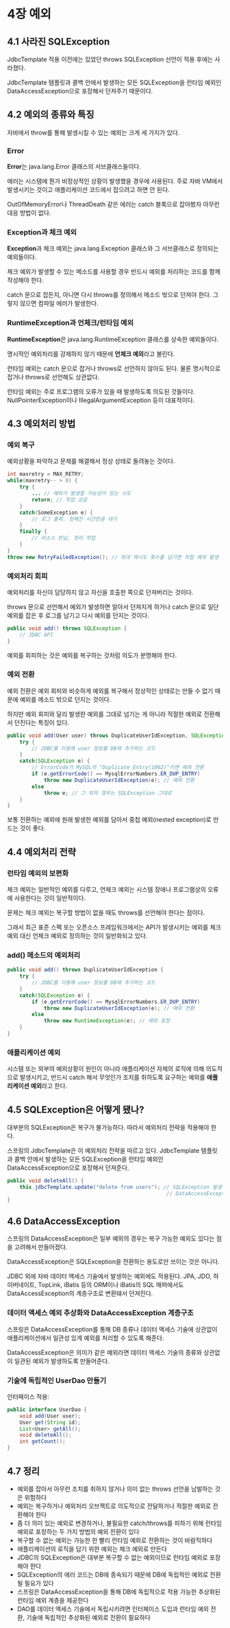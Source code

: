 # 4장 예외

## 4.1 사라진 SQLException

JdbcTemplate 적용 이전에는 있었던 throws SQLException 선언이 적용 후에는 사라졌다.

JdbcTemplate 템플릿과 콜백 안에서 발생하는 모든 SQLException을 런타임 예외인 DataAccessException으로 포장해서 던져주기 때문이다.

## 4.2 예외의 종류와 특징

자바에서 throw를 통해 발생시킬 수 있는 예외는 크게 세 가지가 있다.

### Error

**Error**는 java.lang.Error 클래스의 서브클래스들이다.

에러는 시스템에 뭔가 비정상적인 상황이 발생했을 경우에 사용된다. 주로 자바 VM에서 발생시키는 것이고 애플리케이션 코드에서 잡으려고 하면 안 된다.

OutOfMemoryError나 ThreadDeath 같은 에러는 catch 블록으로 잡아봤자 아무런 대응 방법이 없다.

### Exception과 체크 예외

**Exception**과 체크 예외는 java.lang.Exception 클래스와 그 서브클래스로 정의되는 예외들이다.

체크 예외가 발생할 수 있는 메소드를 사용할 경우 반드시 예외를 처리하는 코드를 함께 작성해야 한다.

catch 문으로 잡든지, 아니면 다시 throws를 정의해서 메소드 밖으로 던져야 한다. 그렇지 않으면 컴파일 에러가 발생한다.

### RuntimeException과 언체크/런타임 예외

**RuntimeException**은 java.lang.RuntimeException 클래스를 상속한 예외들이다.

명시적인 예외처리를 강제하지 않기 때문에 **언체크 예외**라고 불린다.

런타임 예외는 catch 문으로 잡거나 throws로 선언하지 않아도 된다. 물론 명시적으로 잡거나 throws로 선언해도 상관없다.

런타임 예외는 주로 프로그램의 오류가 있을 때 발생하도록 의도된 것들이다. NullPointerException이나 IllegalArgumentException 등이 대표적이다.

## 4.3 예외처리 방법

### 예외 복구

예외상황을 파악하고 문제를 해결해서 정상 상태로 돌려놓는 것이다.

```java
int maxretry = MAX_RETRY;
while(maxretry-- > 0) {
    try {
        ... // 예외가 발생할 가능성이 있는 시도
        return; // 작업 성공
    }
    catch(SomeException e) {
        // 로그 출력. 정해진 시간만큼 대기
    }
    finally {
        // 리소스 반납, 정리 작업
    }
}
throw new RetryFailedException(); // 최대 재시도 횟수를 넘기면 직접 예외 발생
```

### 예외처리 회피

예외처리를 자신이 담당하지 않고 자신을 호출한 쪽으로 던져버리는 것이다.

throws 문으로 선언해서 예외가 발생하면 알아서 던져지게 하거나 catch 문으로 일단 예외를 잡은 후 로그를 남기고 다시 예외를 던지는 것이다.

```java
public void add() throws SQLException {
    // JDBC API
}
```

예외를 회피하는 것은 예외를 복구하는 것처럼 의도가 분명해야 한다.

### 예외 전환

예외 전환은 예외 회피와 비슷하게 예외를 복구해서 정상적인 상태로는 만들 수 없기 때문에 예외를 메소드 밖으로 던지는 것이다.

하지만 예외 회피와 달리 발생한 예외를 그대로 넘기는 게 아니라 적절한 예외로 전환해서 던진다는 특징이 있다.

```java
public void add(User user) throws DuplicateUserIdException, SQLException {
    try {
        // JDBC를 이용해 user 정보를 DB에 추가하는 코드
    }
    catch(SQLException e) {
        // ErrorCode가 MySQL의 "Duplicate Entry(1062)"이면 예외 전환
        if (e.getErrorCode() == MysqlErrorNumbers.ER_DUP_ENTRY)
            throw new DuplicateUserIdException(e); // 예외 전환
        else
            throw e; // 그 외의 경우는 SQLException 그대로
    }
}
```

보통 전환하는 예외에 원래 발생한 예외를 담아서 중첩 예외(nested exception)로 만드는 것이 좋다.

## 4.4 예외처리 전략

### 런타임 예외의 보편화

체크 예외는 일반적인 예외를 다루고, 언체크 예외는 시스템 장애나 프로그램상의 오류에 사용한다는 것이 일반적이다.

문제는 체크 예외는 복구할 방법이 없을 때도 throws를 선언해야 한다는 점이다.

그래서 최근 표준 스펙 또는 오픈소스 프레임워크에서는 API가 발생시키는 예외를 체크 예외 대신 언체크 예외로 정의하는 것이 일반화되고 있다.

### add() 메소드의 예외처리

```java
public void add() throws DuplicateUserIdException {
    try {
        // JDBC를 이용해 user 정보를 DB에 추가하는 코드
    }
    catch(SQLException e) {
        if (e.getErrorCode() == MysqlErrorNumbers.ER_DUP_ENTRY)
            throw new DuplicateUserIdException(e); // 예외 전환
        else
            throw new RuntimeException(e); // 예외 포장
    }
}
```

### 애플리케이션 예외

시스템 또는 외부의 예외상황이 원인이 아니라 애플리케이션 자체의 로직에 의해 의도적으로 발생시키고, 반드시 catch 해서 무엇인가 조치를 취하도록 요구하는 예외를 **애플리케이션 예외**라고 한다.

## 4.5 SQLException은 어떻게 됐나?

대부분의 SQLException은 복구가 불가능하다. 따라서 예외처리 전략을 적용해야 한다.

스프링의 JdbcTemplate은 이 예외처리 전략을 따르고 있다. JdbcTemplate 템플릿과 콜백 안에서 발생하는 모든 SQLException을 런타임 예외인 DataAccessException으로 포장해서 던져준다.

```java
public void deleteAll() {
    this.jdbcTemplate.update("delete from users"); // SQLException 발생 시
                                                    // DataAccessException으로 전환
}
```

## 4.6 DataAccessException

스프링의 DataAccessException은 일부 예외의 경우는 복구 가능한 예외도 있다는 점을 고려해서 만들어졌다.

DataAccessException은 SQLException을 전환하는 용도로만 쓰이는 것은 아니다.

JDBC 외에 자바 데이터 액세스 기술에서 발생하는 예외에도 적용된다. JPA, JDO, 하이버네이트, TopLink, iBatis 등의 ORM이나 iBatis의 SQL 매퍼에서도 DataAccessException의 계층구조로 변환돼서 던져진다.

### 데이터 액세스 예외 추상화와 DataAccessException 계층구조

스프링은 DataAccessException를 통해 DB 종류나 데이터 액세스 기술에 상관없이 애플리케이션에서 일관성 있게 예외를 처리할 수 있도록 해준다.

DataAccessException은 의미가 같은 예외라면 데이터 액세스 기술의 종류와 상관없이 일관된 예외가 발생하도록 만들어준다.

### 기술에 독립적인 UserDao 만들기

인터페이스 적용:

```java
public interface UserDao {
    void add(User user);
    User get(String id);
    List<User> getAll();
    void deleteAll();
    int getCount();
}
```

## 4.7 정리

- 예외를 잡아서 아무런 조치를 취하지 않거나 의미 없는 throws 선언을 남발하는 것은 위험하다
- 예외는 복구하거나 예외처리 오브젝트로 의도적으로 전달하거나 적절한 예외로 전환해야 한다
- 좀 더 의미 있는 예외로 변경하거나, 불필요한 catch/throws를 피하기 위해 런타임 예외로 포장하는 두 가지 방법의 예외 전환이 있다
- 복구할 수 없는 예외는 가능한 한 빨리 런타임 예외로 전환하는 것이 바람직하다
- 애플리케이션의 로직을 담기 위한 예외는 체크 예외로 만든다
- JDBC의 SQLException은 대부분 복구할 수 없는 예외이므로 런타임 예외로 포장해야 한다
- SQLException의 에러 코드는 DB에 종속되기 때문에 DB에 독립적인 예외로 전환될 필요가 있다
- 스프링은 DataAccessException을 통해 DB에 독립적으로 적용 가능한 추상화된 런타임 예외 계층을 제공한다
- DAO를 데이터 액세스 기술에서 독립시키려면 인터페이스 도입과 런타임 예외 전환, 기술에 독립적인 추상화된 예외로 전환이 필요하다
